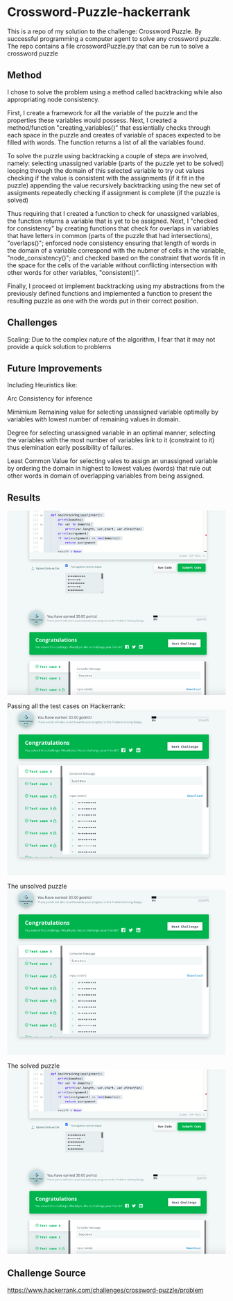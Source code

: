 # Crossword-Puzzle-hackerrank

This is a repo of my solution to the challenge: Crossword Puzzle. By successful programming a computer agent to solve any crossword puzzle.
The repo contains a file crosswordPuzzle.py that can be run to solve a crossword puzzle

## Method
I chose to solve the problem using a method called backtracking while also appropriating node consistency. 

First, I create a framework for all the variable of the puzzle and the properties these variables would possess. Next, I created a method/function "creating_variables()" that essientially checks through each space in the puzzle and creates of variable of spaces expected to be filled with words. The function returns a list of all the variables found.

To solve the puzzle using backtracking a couple of steps are involved, namely:
selecting unassigned variable (parts of the puzzle yet to be solved)
looping through the domain of this selected variable to try out values
checking if the value is consistent with the assignments (if it fit in the puzzle)
appending the value
recursively backtracking using the new set of assigments
repeatedly checking if assignment is complete (if the puzzle is solved)

Thus requiring that I created a function to check for unassigned variables, the function returns a variable that is yet to be assigned. Next, I "checked for consistency" by creating functions that check for overlaps in variables that have letters in common (parts of the puzzle that had intersections), "overlaps()"; enforced node consistency ensuring that length of words in the domain of a variable correspond with the nubmer of cells in the variable, "node_consistency()"; and checked based on the constraint that words fit in the space for the cells of the variable without conflicting intersection with other words for other variables, "consistent()".

Finally, I proceed ot implement backtracking using my abstractions from the previously defined functions and implemented a function to present the resulting puzzle as one with the words put in their correct position.

## Challenges
Scaling: Due to the complex nature of the algorithm, I fear that it may not provide a quick solution to problems 

## Future Improvements
Including Heuristics like:

Arc Consistency for inference

Mimimium Remaining value for selecting unassigned variable optimally by variables with lowest number of remaining values in domain.

Degree for selecting unassigned variable in an optimal manner, selecting the variables with the most number of variables link to it (constraint to it) thus elemination early possibility of failures.

Least Common Value for selecting vales to assign an unassigned variable by ordering the domain in highest to lowest values (words) that rule out other words in domain of overlapping variables from being assigned.

## Results

![alt text](https://github.com/ibkvictor/Crossword-Puzzle-hackerrank/blob/main/Screen%20Shot%202020-11-21%20at%2004.01.07.png?raw=true)

Passing all the test cases on Hackerrank:
![alt text](https://github.com/ibkvictor/Crossword-Puzzle-hackerrank/blob/main/Screen%20Shot%202020-11-21%20at%2004.01.29.png?raw=true)

The unsolved puzzle
![](https://github.com/ibkvictor/Crossword-Puzzle-hackerrank/blob/main/Screen%20Shot%202020-11-21%20at%2004.01.29.png)

The solved puzzle
![](https://github.com/ibkvictor/Crossword-Puzzle-hackerrank/blob/main/Screen%20Shot%202020-11-21%20at%2004.01.07.png)


## Challenge Source
https://www.hackerrank.com/challenges/crossword-puzzle/problem
